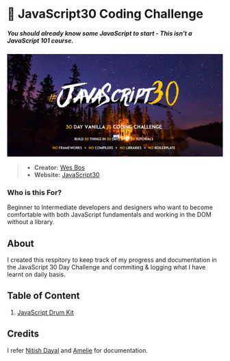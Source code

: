 # 🍦 JavaScript30 Coding Challenge
##### You should already know some JavaScript to start - This isn't a JavaScript 101 course.
![JavaScript30](./The%2030%20Projects/images/JavaScript30.PNG)

> - **Creator:** [Wes Bos](https://github.com/wesbos)
> - **Website:** [JavaScript30](https://javascript30.com/)

### Who is this For?
Beginner to Intermediate developers and designers who want to become comfortable with both JavaScript fundamentals and working in the DOM without a library.

## About
I created this respitory to keep track of my progress and documentation in the JavaScript 30 Day Challenge and commiting & logging what I have learnt on daily basis.


## Table of Content

1. [JavaScript Drum Kit](https://github.com/Mitzelldone/JavaScript30/tree/main/01%20-%20JavaScript%20Drum%20Kit)

## Credits
I refer [Nitish Dayal](https://github.com/nitishdayal/JavaScript30) and [Amelie](https://github.com/amelieyeh/JS30) for documentation.
